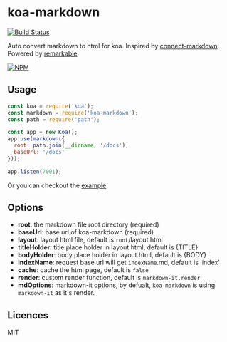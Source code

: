 koa-markdown
============

[![Build Status](https://secure.travis-ci.org/koajs/koa-markdown.png)](http://travis-ci.org/koajs/koa-markdown)

Auto convert markdown to html for koa. Inspired by [connect-markdown](https://github.com/expressjs/connect-markdown).
Powered by [remarkable](https://github.com/jonschlinkert/remarkable).

[![NPM](https://nodei.co/npm/koa-markdown.png?downloads=true)](https://nodei.co/npm/koa-markdown/)

## Usage

```js
const koa = require('koa');
const markdown = require('koa-markdown');
const path = require('path');

const app = new Koa();
app.use(markdown({
  root: path.join(__dirname, '/docs'),
  baseUrl: '/docs'
}));

app.listen(7001);
```

Or you can checkout the [example](https://github.com/koajs/koa-markdown/tree/master/example).

## Options

* **root**: the markdown file root directory (required)
* **baseUrl**: base url of koa-markdown (required)
* **layout**: layout html file, default is `root`/layout.html
* **titleHolder**: title place holder in layout.html, default is {TITLE}
* **bodyHolder**: body place holder in layout.html, default is {BODY}
* **indexName**: request base url will get `indexName`.md, default is 'index'
* **cache**: cache the html page, default is `false`
* **render**: custom render function, default is `markdown-it.render`
* **mdOptions**: markdown-it options, by defualt, `koa-markdown` is using `markdown-it` as it's render.

## Licences

MIT
